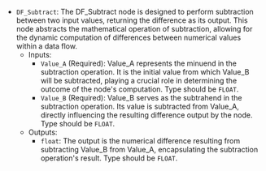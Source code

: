 - `DF_Subtract`: The DF_Subtract node is designed to perform subtraction between two input values, returning the difference as its output. This node abstracts the mathematical operation of subtraction, allowing for the dynamic computation of differences between numerical values within a data flow.
    - Inputs:
        - `Value_A` (Required): Value_A represents the minuend in the subtraction operation. It is the initial value from which Value_B will be subtracted, playing a crucial role in determining the outcome of the node's computation. Type should be `FLOAT`.
        - `Value_B` (Required): Value_B serves as the subtrahend in the subtraction operation. Its value is subtracted from Value_A, directly influencing the resulting difference output by the node. Type should be `FLOAT`.
    - Outputs:
        - `float`: The output is the numerical difference resulting from subtracting Value_B from Value_A, encapsulating the subtraction operation's result. Type should be `FLOAT`.
